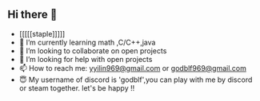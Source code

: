 ## Hi there 👋

<!--
**GodBlf/GodBlf** is a ✨ _special_ ✨ repository because its `README.md` (this file) appears on your GitHub profile.

Here are some ideas to get you started:
-->
- [[[[[staple]]]]]
- 🌱 I’m currently learning math ,C/C++,java
- 👯 I’m looking to collaborate on open projects
- 🤔 I’m looking for help with open projects
- 📫 How to reach me: yyilin969@gmail.com or godblf969@gmail.com
- 😇 My username of discord is 'godblf',you can play with me by discord or steam together. let's be happy !!

